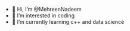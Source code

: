 - 👋 Hi, I’m @MehreenNadeem
- 👀 I’m interested in coding
- 🌱 I’m currently learning c++ and data science

<!---
MehreenNadeem/MehreenNadeem is a ✨ special ✨ repository because its `README.md` (this file) appears on your GitHub profile.
You can click the Preview link to take a look at your changes.
--->
